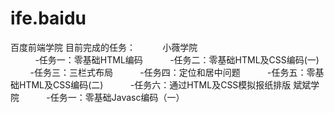 # ife.baidu
百度前端学院
目前完成的任务：
            小薇学院<br>
            -任务一：零基础HTML编码
            -任务二：零基础HTML及CSS编码(一)
            -任务三：三栏式布局
            -任务四：定位和居中问题
            -任务五：零基础HTML及CSS编码(二)
            -任务六：通过HTML及CSS模拟报纸排版
            斌斌学院
            -任务一：零基础Javasc编码（一）
